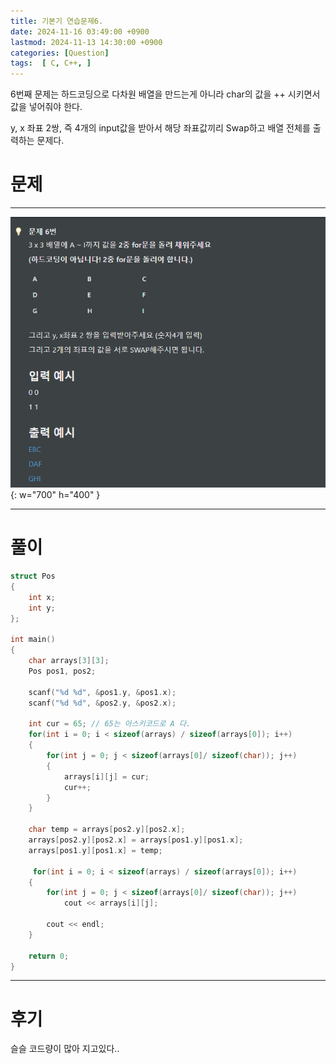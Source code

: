 ```yaml
---
title: 기본기 연습문제6.
date: 2024-11-16 03:49:00 +0900
lastmod: 2024-11-13 14:30:00 +0900
categories: [Question]  
tags:  [ C, C++, ]
---
```


6번째 문제는 하드코딩으로 다차원 배열을 만드는게 아니라 char의 값을 ++ 시키면서 값을 넣어줘야 한다.

y, x 좌표 2쌍, 즉 4개의 input값을 받아서 해당 좌표값끼리 Swap하고 배열 전체를 출력하는 문제다.    
# 문제   
---------------------------------------
![Desktop View](/assets/img/Question6.png){: w="700" h="400" }

---------------------------------------

# 풀이
  


```c++
struct Pos
{
    int x;
    int y;
};

int main()
{
    char arrays[3][3];
    Pos pos1, pos2;

    scanf("%d %d", &pos1.y, &pos1.x);
    scanf("%d %d", &pos2.y, &pos2.x);

    int cur = 65; // 65는 아스키코드로 A 다.
    for(int i = 0; i < sizeof(arrays) / sizeof(arrays[0]); i++)
    {
        for(int j = 0; j < sizeof(arrays[0]/ sizeof(char)); j++)
        {
            arrays[i][j] = cur;
            cur++;
        }
    }

    char temp = arrays[pos2.y][pos2.x];
    arrays[pos2.y][pos2.x] = arrays[pos1.y][pos1.x];
    arrays[pos1.y][pos1.x] = temp;

     for(int i = 0; i < sizeof(arrays) / sizeof(arrays[0]); i++)
    {
        for(int j = 0; j < sizeof(arrays[0]/ sizeof(char)); j++)
            cout << arrays[i][j];

        cout << endl;
    }

    return 0;
}
```
---------------------------------------

# 후기

슬슬 코드량이 많아 지고있다..
